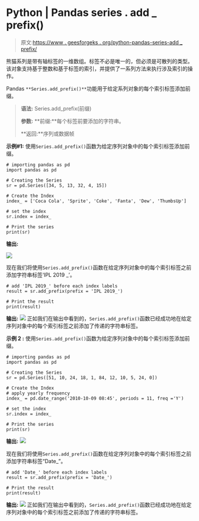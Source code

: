 # Python | Pandas series . add _ prefix()

> 原文:[https://www . geesforgeks . org/python-pandas-series-add _ prefix/](https://www.geeksforgeeks.org/python-pandas-series-add_prefix/)

熊猫系列是带有轴标签的一维数组。标签不必是唯一的，但必须是可散列的类型。该对象支持基于整数和基于标签的索引，并提供了一系列方法来执行涉及索引的操作。

Pandas `**Series.add_prefix()**`功能用于给定系列对象的每个索引标签添加前缀。

> **语法:** Series.add_prefix(前缀)
> 
> **参数:**
> **前缀:**每个标签前要添加的字符串。
> 
> **返回:**序列或数据帧

**示例#1:** 使用`Series.add_prefix()`函数为给定序列对象中的每个索引标签添加前缀。

```
# importing pandas as pd
import pandas as pd

# Creating the Series
sr = pd.Series([34, 5, 13, 32, 4, 15])

# Create the Index
index_ = ['Coca Cola', 'Sprite', 'Coke', 'Fanta', 'Dew', 'ThumbsUp']

# set the index
sr.index = index_

# Print the series
print(sr)
```

**输出:**

![](img/63ecd871db8890cd5c144556e8761aa2.png)

现在我们将使用`Series.add_prefix()`函数在给定序列对象中的每个索引标签之前添加字符串标签‘IPL 2019 _’。

```
# add 'IPL 2019_' before each index labels
result = sr.add_prefix(prefix = 'IPL 2019_')

# Print the result
print(result)
```

**输出:**
![](img/5232c886252fb648e18954f62fc9ad64.png)
正如我们在输出中看到的，`Series.add_prefix()`函数已经成功地在给定序列对象中的每个索引标签之前添加了传递的字符串标签。

**示例 2 :** 使用`Series.add_prefix()`函数为给定序列对象中的每个索引标签添加前缀。

```
# importing pandas as pd
import pandas as pd

# Creating the Series
sr = pd.Series([51, 10, 24, 18, 1, 84, 12, 10, 5, 24, 0])

# Create the Index
# apply yearly frequency
index_ = pd.date_range('2010-10-09 08:45', periods = 11, freq ='Y')

# set the index
sr.index = index_

# Print the series
print(sr)
```

**输出:**
![](img/6e6ef914acc12f458d9a19dd18fb9476.png)

现在我们将使用`Series.add_prefix()`函数在给定序列对象中的每个索引标签之前添加字符串标签“Date_”。

```
# add 'Date_' before each index labels
result = sr.add_prefix(prefix = 'Date_')

# Print the result
print(result)
```

**输出:**
![](img/098934a4596cb6eb57d516f16a18cf31.png)
正如我们在输出中看到的，`Series.add_prefix()`函数已经成功地在给定序列对象中的每个索引标签之前添加了传递的字符串标签。